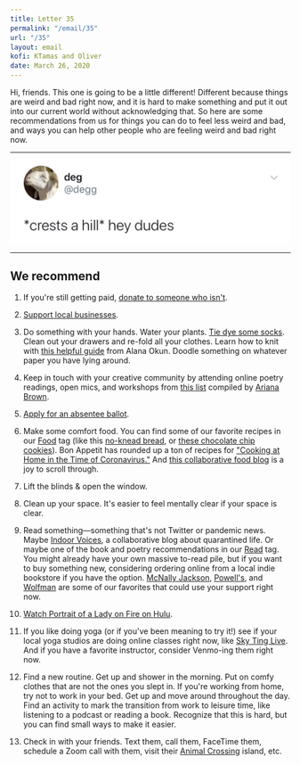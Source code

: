 ```yaml
---
title: Letter 35
permalink: "/email/35"
url: "/35"
layout: email
kofi: KTamas and Oliver
date: March 26, 2020
---
```


Hi, friends. This one is going to be a little different! Different because things are weird and bad right now, and it is hard to make something and put it out into our current world without acknowledging that. So here are some recommendations from us for things you can do to feel less weird and bad, and ways you can help other people who are feeling weird and bad right now.

<hr>

<a href="https://twitter.com/degg/status/267134403451441152?s=12">
  <img src="/assets/images/tweets/35.jpg" class="tweet">
</a>

<hr>

## We recommend

1. If you're still getting paid, [donate to someone who isn't](https://berniesanders.com/lessons-coronavirus-bernie-sanders-addresses-nation/coronavirus-relief-funds/).

2. [Support local businesses](https://twitter.com/hels/status/1242498327838629888?s=21).

3. Do something with your hands. Water your plants. [Tie dye some socks](https://letterstosummer.com/20). Clean out your drawers and re-fold all your clothes. Learn how to knit with [this helpful guide](https://docs.google.com/document/u/1/d/1Loto44Apui8OrTth2sh9MauzxVqlEqDfvNy3gtY3o4U/mobilebasic) from Alana Okun. Doodle something on whatever paper you have lying around.

4. Keep in touch with your creative community by attending online poetry readings, open mics, and workshops from [this list](https://www.patreon.com/posts/poetry-online-35261720) compiled by [Ariana Brown](https://twitter.com/arianathepoet).

5. [Apply for an absentee ballot](https://www.vote.org/absentee-ballot/).

6. Make some comfort food. You can find some of our favorite recipes in our [Food](https://letterstosummer.com/tags/food/) tag (like this [no-knead bread](https://www.thekitchn.com/how-to-make-noknead-bread-home-109343), or [these chocolate chip cookies](https://www.bonappetit.com/recipe/bas-best-chocolate-chip-cookies)). Bon Appetit has rounded up a ton of recipes for ["Cooking at Home in the Time of Coronavirus."](https://www.bonappetit.com/gallery/cooking-at-home-coronavirus) And [this collaborative food blog](https://wearefoodbloggersnow.blogspot.com) is a joy to scroll through.

7. Lift the blinds & open the window.

8. Clean up your space. It's easier to feel mentally clear if your space is clear.

9. Read something—something that's not Twitter or pandemic news. Maybe [Indoor Voices](https://indoor-voices.blogspot.com), a collaborative blog about quarantined life. Or maybe one of the book and poetry recommendations in our [Read](https://letterstosummer.com/tags/read/) tag. You might already have your own massive to-read pile, but if you want to buy something new, considering ordering online from a local indie bookstore if you have the option. [McNally Jackson](https://www.mcnallyjackson.com), [Powell's](https://www.powells.com), and [Wolfman](https://em-wolfman-books.square.site/)  are some of our favorites that could use your support right now.

10. [Watch Portrait of a Lady on Fire on Hulu](https://twitter.com/neonrated/status/1243207001225564161).

11. If you like doing yoga (or if you've been meaning to try it!) see if your local yoga studios are doing online classes right now, like [Sky Ting Live](https://www.skyting.com/tv/live/). And if you have a favorite instructor, consider Venmo-ing them right now.

12. Find a new routine. Get up and shower in the morning. Put on comfy clothes that are not the ones you slept in. If you're working from home, try not to work in your bed. Get up and move around throughout the day. Find an activity to mark the transition from work to leisure time, like listening to a podcast or reading a book. Recognize that this is hard, but you can find small ways to make it easier.

13. Check in with your friends. Text them, call them, FaceTime them, schedule a Zoom call with them, visit their [Animal Crossing](https://animal-crossing.com/new-horizons/) island, etc.
